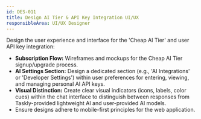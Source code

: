 ```yaml
---
id: DES-011
title: Design AI Tier & API Key Integration UI/UX
responsibleArea: UI/UX Designer
---
```

Design the user experience and interface for the 'Cheap AI Tier' and user API key integration:
*   **Subscription Flow:** Wireframes and mockups for the Cheap AI Tier signup/upgrade process.
*   **AI Settings Section:** Design a dedicated section (e.g., 'AI Integrations' or 'Developer Settings') within user preferences for entering, viewing, and managing personal AI API keys.
*   **Visual Distinction:** Create clear visual indicators (icons, labels, color cues) within the chat interface to distinguish between responses from Taskly-provided lightweight AI and user-provided AI models.
*   Ensure designs adhere to mobile-first principles for the web application.